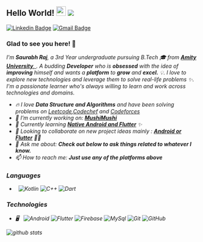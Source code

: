 
<!--
**saurabhraj042/saurabhraj042** is a ✨ _special_ ✨ repository because its `README.md` (this file) appears on your GitHub profile. 
-->

## Hello World! <img src="https://raw.githubusercontent.com/iampavangandhi/iampavangandhi/master/gifs/Hi.gif" width="25px"> <img src="https://komarev.com/ghpvc/?username=saurabhraj042"></h2>


[![Linkedin Badge](https://img.shields.io/badge/-Saurabh_Raj-blue?style=flat-square&logo=Linkedin&logoColor=white&link=https://www.linkedin.com/in/saurabh-r-07709b100/)](https://www.linkedin.com/in/saurabh-r-07709b100/) [![Gmail Badge](https://img.shields.io/badge/-saurabhraj042@gmail.com-c14438?style=flat-square&logo=Gmail&logoColor=white&link=mailto:saurabhraj042@gmail.com)](mailto:saurabhraj042@gmail.com)


### Glad to see you here! 🤩
<p>
  <i>I'm <b>Saurabh Raj</b>, a 3rd Year undergraduate pursuing B.Tech 🎓 from <a href="https://www.amity.edu/ranchi/" target="_blank"> <b>Amity University</b>,     </a>. A budding <b>Developer</b> who is <b>obsessed</b> with the idea of <b>improving</b> himself and wants a <b>platform</b> to <b>grow</b> and <b>excel.</b> 💡.<?i>
  I love to explore new technologies and leverage them to solve real-life problems ✨. I'm a passionate learner who's always willing to learn and work across      technologies and domains.
</p>

- 🔥 I love **Data Structure and Algorithms** and have been solving problems on [Leetcode](https://leetcode.com/saurabhraj042/),[Codechef](https://www.codechef.com/users/saurabhraj042) and [Codeforces](https://codeforces.com/profile/saurabhraj042)
- 🔭 I’m currently working on: [**MushiMushi**](https://github.com/saurabhraj042/MushiMushi)
- 🌱 Currently learning [**Native Android and Flutter**](https://flutter.dev/) ✨
- 👯 Looking to collaborate on new project ideas mainly : [**Android or Flutter**](https://flutter.dev/) 👨‍💻
- 💬 Ask me about: **Check out below to ask things related to whatever I know.**
- 📫 How to reach me: **Just use any of the platforms above**


<h3> Languages </h3>

- &nbsp;
  ![Kotlin](https://img.shields.io/badge/-Kotlin-3282b8?style=for-the-badge&logo=kotlin&labelColor=2d132c)
  ![C++](https://img.shields.io/badge/-C++-3282b8?style=for-the-badge&logo=c&labelColor=A8B9CC)
  ![Dart](https://img.shields.io/badge/-Dart-3282b8?style=for-the-badge&logo=dart&labelColor=0175C2)
  
<h3> Technologies </h3>
  
- 🖥 &nbsp;
  ![Android](https://img.shields.io/badge/-Android-3282b8?style=for-the-badge&logo=android&labelColor=3DDC84)
  ![Flutter](https://img.shields.io/badge/-Flutter-3282b8?style=for-the-badge&logo=flutter&labelColor=02569B)
  ![Firebase](https://img.shields.io/badge/-Flutter-3282b8?style=for-the-badge&logo=firebase&labelColor=FFCA28)
  ![MySql](https://img.shields.io/badge/-MySql-3282b8?style=for-the-badge&logo=sqllite&labelColor=003B57)
  ![Git](https://img.shields.io/badge/-Git-3282b8?style=for-the-badge&logo=git&labelColor=F05032)
  ![GitHub](https://img.shields.io/badge/-GitHub-3282b8?style=for-the-badge&logo=github&labelColor=181717)
 

![github stats](https://github-readme-stats.vercel.app/api?username=saurabhraj042&show_icons=true)
